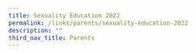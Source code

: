 ```yaml
---
title: Sexuality Education 2022
permalink: /links/parents/sexuality-education-2022
description: ""
third_nav_title: Parents
---
```

